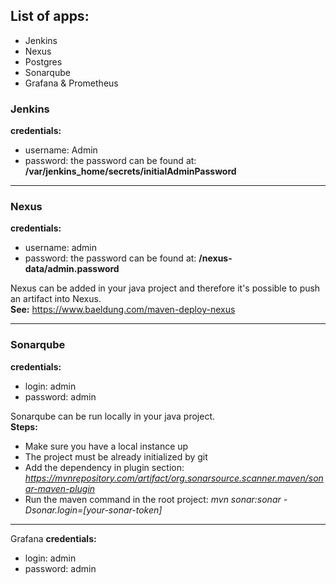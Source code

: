 ## List of apps:
   - Jenkins
   - Nexus
   - Postgres
   - Sonarqube
   - Grafana & Prometheus


### Jenkins
**credentials:**
   - username: Admin 
   - password: the password can be found at: **/var/jenkins_home/secrets/initialAdminPassword**

___

### Nexus
**credentials:**
   - username: admin
   - password: the password can be found at: **/nexus-data/admin.password**
   
Nexus can be added in your java project and therefore it's possible to push an artifact into Nexus.<br>
**See:** https://www.baeldung.com/maven-deploy-nexus

___

### Sonarqube
**credentials:**
   - login: admin
   - password: admin

Sonarqube can be run locally in your java project.<br>
**Steps:**
   - Make sure you have a local instance up
   - The project must be already initialized by git
   - Add the dependency in plugin section: *https://mvnrepository.com/artifact/org.sonarsource.scanner.maven/sonar-maven-plugin*
   - Run the maven command in the root project: *mvn sonar:sonar -Dsonar.login=[your-sonar-token]*

___

Grafana
**credentials:**
   - login: admin
   - password: admin